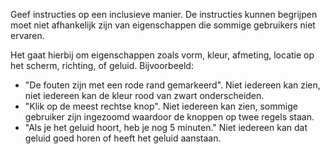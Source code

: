 <!-- @license CC0-1.0 -->

Geef instructies op een inclusieve manier. De instructies kunnen begrijpen moet niet afhankelijk zijn van eigenschappen die sommige gebruikers niet ervaren.

Het gaat hierbij om eigenschappen zoals vorm, kleur, afmeting, locatie op het scherm, richting, of geluid. Bijvoorbeeld:

- "De fouten zijn met een rode rand gemarkeerd". Niet iedereen kan zien, niet iedereen kan de kleur rood van zwart onderscheiden.
- "Klik op de meest rechtse knop". Niet iedereen kan zien, sommige gebruiker zijn ingezoomd waardoor de knoppen op twee regels staan.
- "Als je het geluid hoort, heb je nog 5 minuten." Niet iedereen kan dat geluid goed horen of heeft het geluid aanstaan.
